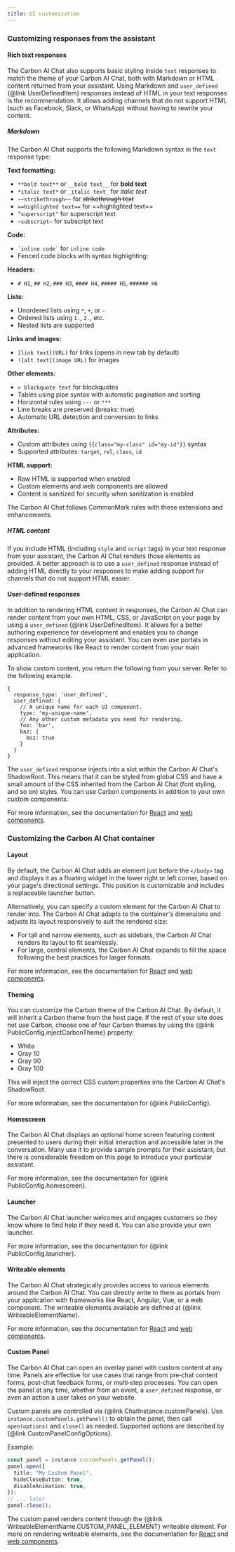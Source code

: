 ```yaml
---
title: UI customization
---
```


### Customizing responses from the assistant

#### Rich text responses

The Carbon AI Chat also supports basic styling inside `text` responses to match the theme of your Carbon AI Chat, both with Markdown or HTML content returned from your assistant. Using Markdown and `user_defined` {@link UserDefinedItem} responses instead of HTML in your text responses is the recommendation. It allows adding channels that do not support HTML (such as Facebook, Slack, or WhatsApp) without having to rewrite your content.

##### Markdown

The Carbon AI Chat supports the following Markdown syntax in the `text` response type:

**Text formatting:**

- `**bold text**` or `__bold text__` for **bold text**
- `*italic text*` or `_italic text_` for _italic text_
- `~~strikethrough~~` for ~~strikethrough text~~
- `==highlighted text==` for ==highlighted text==
- `^superscript^` for superscript text
- `~subscript~` for subscript text

**Code:**

- `` `inline code` `` for `inline code`
- Fenced code blocks with syntax highlighting:

**Headers:**

- `# H1`, `## H2`, `### H3`, `#### H4`, `##### H5`, `###### H6`

**Lists:**

- Unordered lists using `*`, `+`, or `-`
- Ordered lists using `1.`, `2.`, etc.
- Nested lists are supported

**Links and images:**

- `[link text](URL)` for links (opens in new tab by default)
- `![alt text](image URL)` for images

**Other elements:**

- `> blockquote text` for blockquotes
- Tables using pipe syntax with automatic pagination and sorting
- Horizontal rules using `---` or `***`
- Line breaks are preserved (breaks: true)
- Automatic URL detection and conversion to links

**Attributes:**

- Custom attributes using `{{class="my-class" id="my-id"}}` syntax
- Supported attributes: `target`, `rel`, `class`, `id`

**HTML support:**

- Raw HTML is supported when enabled
- Custom elements and web components are allowed
- Content is sanitized for security when sanitization is enabled

The Carbon AI Chat follows CommonMark rules with these extensions and enhancements.

##### HTML content

If you include HTML (including `style` and `script` tags) in your text response from your assistant, the Carbon AI Chat renders those elements as provided. A better approach is to use a `user_defined` response instead of adding HTML directly to your responses to make adding support for channels that do not support HTML easier.

#### User-defined responses

In addition to rendering HTML content in responses, the Carbon AI Chat can render content from your own HTML, CSS, or JavaScript on your page by using a `user_defined` {@link UserDefinedItem}. It allows for a better authoring experience for development and enables you to change responses without editing your assistant. You can even use portals in advanced frameworks like React to render content from your main application.

To show custom content, you return the following from your server. Refer to the following example.

```
{
  response_type: 'user_defined',
  user_defined: {
    // A unique name for each UI component.
    type: 'my-unique-name',
    // Any other custom metadata you need for rendering.
    foo: 'bar',
    baz: {
      boz: true
    }
  }
}

```

The `user_defined` response injects into a slot within the Carbon AI Chat's ShadowRoot. This means that it can be styled from global CSS and have a small amount of the CSS inherited from the Carbon AI Chat (font styling, and so on) styles. You can use Carbon components in addition to your own custom components.

For more information, see the documentation for [React](React.md) and [web components](WebComponent.md).

### Customizing the Carbon AI Chat container

#### Layout

By default, the Carbon AI Chat adds an element just before the `</body>` tag and displays it as a floating widget in the lower right or left corner, based on your page's directional settings. This position is customizable and includes a replaceable launcher button.

Alternatively, you can specify a custom element for the Carbon AI Chat to render into. The Carbon AI Chat adapts to the container's dimensions and adjusts its layout responsively to suit the rendered size:

- For tall and narrow elements, such as sidebars, the Carbon AI Chat renders its layout to fit seamlessly.
- For large, central elements, the Carbon AI Chat expands to fill the space following the best practices for larger formats.

For more information, see the documentation for [React](React.md) and [web components](WebComponent.md).

#### Theming

You can customize the Carbon theme of the Carbon AI Chat. By default, it will inherit a Carbon theme from the host page. If the rest of your site does not use Carbon, choose one of four Carbon themes by using the {@link PublicConfig.injectCarbonTheme} property:

- White
- Gray 10
- Gray 90
- Gray 100

This will inject the correct CSS custom properties into the Carbon AI Chat's ShadowRoot.

For more information, see the documentation for {@link PublicConfig}.

#### Homescreen

The Carbon AI Chat displays an optional home screen featuring content presented to users during their initial interaction and accessible later in the conversation. Many use it to provide sample prompts for their assistant, but there is considerable freedom on this page to introduce your particular assistant.

For more information, see the documentation for {@link PublicConfig.homescreen}.

#### Launcher

The Carbon AI Chat launcher welcomes and engages customers so they know where to find help if they need it. You can also provide your own launcher.

For more information, see the documentation for {@link PublicConfig.launcher}.

#### Writeable elements

The Carbon AI Chat strategically provides access to various elements around the Carbon AI Chat. You can directly write to them as portals from your application with frameworks like React, Angular, Vue, or a web component. The writeable elements available are defined at {@link WriteableElementName}.

For more information, see the documentation for [React](React.md) and [web components](WebComponent.md).

#### Custom Panel

The Carbon AI Chat can open an overlay panel with custom content at any time. Panels are effective for use cases that range from pre‑chat content forms, post‑chat feedback forms, or multi‑step processes. You can open the panel at any time, whether from an event, a `user_defined` response, or even an action a user takes on your website.

Custom panels are controlled via {@link ChatInstance.customPanels}. Use `instance.customPanels.getPanel()` to obtain the panel, then call `open(options)` and `close()` as needed. Supported options are described by {@link CustomPanelConfigOptions}.

Example:

```ts
const panel = instance.customPanels.getPanel();
panel.open({
  title: "My Custom Panel",
  hideCloseButton: true,
  disableAnimation: true,
});
// ... later
panel.close();
```

The custom panel renders content through the {@link WriteableElementName.CUSTOM_PANEL_ELEMENT} writeable element. For more on rendering writeable elements, see the documentation for [React](React.md) and [web components](WebComponent.md).
